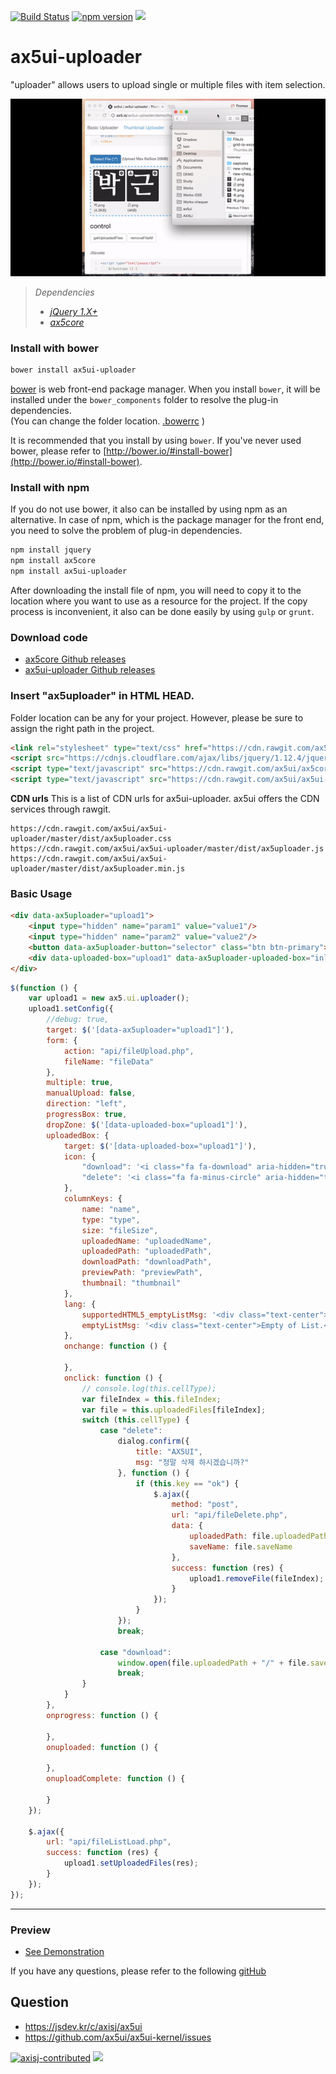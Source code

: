 [![Build Status](https://travis-ci.org/ax5ui/ax5ui-uploader.svg?branch=master)](https://travis-ci.org/ax5ui/ax5ui-uploader)
[![npm version](https://badge.fury.io/js/ax5ui-uploader.svg)](https://badge.fury.io/js/ax5ui-uploader)
[![](https://img.shields.io/npm/dm/ax5ui-uploader.svg)](https://www.npmjs.com/package/ax5ui-uploader)

# ax5ui-uploader
"uploader" allows users to upload single or multiple files with item selection.

![ax5uploader](src/ax5uploader.gif)

> *Dependencies*
> * _[jQuery 1.X+](http://jquery.com/)_
> * _[ax5core](http://ax5.io/ax5core)_

### Install with bower
```sh
bower install ax5ui-uploader
```
[bower](http://bower.io/#install-bower) is web front-end package manager.
When you install `bower`, it will be installed under the `bower_components` folder to resolve the plug-in dependencies.  
(You can change the folder location. [.bowerrc](http://bower.io/docs/config/#bowerrc-specification) )

It is recommended that you install by using `bower`. 
If you've never used bower, please refer to [http://bower.io/#install-bower](http://bower.io/#install-bower).

### Install with npm
If you do not use bower, it also can be installed by using npm as an alternative.
In case of npm, which is the package manager for the front end, you need to solve the problem of plug-in dependencies.

```sh
npm install jquery
npm install ax5core
npm install ax5ui-uploader
```

After downloading the install file of npm, you will need to copy it to the location where you want to use as a resource for the project.
If the copy process is inconvenient, it also can be done easily by using `gulp` or `grunt`.

### Download code
- [ax5core Github releases](https://github.com/ax5ui/ax5core/releases)
- [ax5ui-uploader Github releases](https://github.com/ax5ui/ax5ui-uploader/releases)


### Insert "ax5uploader" in HTML HEAD.

Folder location can be any for your project. However, please be sure to assign the right path in the project.

```html
<link rel="stylesheet" type="text/css" href="https://cdn.rawgit.com/ax5ui/ax5ui-uploader/master/dist/ax5uploader.css" />
<script src="https://cdnjs.cloudflare.com/ajax/libs/jquery/1.12.4/jquery.min.js"></script>
<script type="text/javascript" src="https://cdn.rawgit.com/ax5ui/ax5core/master/dist/ax5core.min.js"></script>
<script type="text/javascript" src="https://cdn.rawgit.com/ax5ui/ax5ui-uploader/master/dist/ax5uploader.min.js"></script>
```

**CDN urls**
This is a list of CDN urls for ax5ui-uploader. ax5ui offers the CDN services through rawgit.
```
https://cdn.rawgit.com/ax5ui/ax5ui-uploader/master/dist/ax5uploader.css
https://cdn.rawgit.com/ax5ui/ax5ui-uploader/master/dist/ax5uploader.js
https://cdn.rawgit.com/ax5ui/ax5ui-uploader/master/dist/ax5uploader.min.js
```

### Basic Usage
```html
<div data-ax5uploader="upload1">
    <input type="hidden" name="param1" value="value1"/>
    <input type="hidden" name="param2" value="value2"/>
    <button data-ax5uploader-button="selector" class="btn btn-primary">파일선택 (*/*)</button>
    <div data-uploaded-box="upload1" data-ax5uploader-uploaded-box="inline"></div>
</div>
```

```js
$(function () {
    var upload1 = new ax5.ui.uploader();
    upload1.setConfig({
        //debug: true,
        target: $('[data-ax5uploader="upload1"]'),
        form: {
            action: "api/fileUpload.php",
            fileName: "fileData"
        },
        multiple: true,
        manualUpload: false,
        direction: "left",
        progressBox: true,
        dropZone: $('[data-uploaded-box="upload1"]'),
        uploadedBox: {
            target: $('[data-uploaded-box="upload1"]'),
            icon: {
                "download": '<i class="fa fa-download" aria-hidden="true"></i>',
                "delete": '<i class="fa fa-minus-circle" aria-hidden="true"></i>'
            },
            columnKeys: {
                name: "name",
                type: "type",
                size: "fileSize",
                uploadedName: "uploadedName",
                uploadedPath: "uploadedPath",
                downloadPath: "downloadPath",
                previewPath: "previewPath",
                thumbnail: "thumbnail"
            },
            lang: {
                supportedHTML5_emptyListMsg: '<div class="text-center">Drop files here or click to upload.</div>',
                emptyListMsg: '<div class="text-center">Empty of List.</div>'
            },
            onchange: function () {

            },
            onclick: function () {
                // console.log(this.cellType);
                var fileIndex = this.fileIndex;
                var file = this.uploadedFiles[fileIndex];
                switch (this.cellType) {
                    case "delete":
                        dialog.confirm({
                            title: "AX5UI",
                            msg: "정말 삭제 하시겠습니까?"
                        }, function () {
                            if (this.key == "ok") {
                                $.ajax({
                                    method: "post",
                                    url: "api/fileDelete.php",
                                    data: {
                                        uploadedPath: file.uploadedPath,
                                        saveName: file.saveName
                                    },
                                    success: function (res) {
                                        upload1.removeFile(fileIndex);
                                    }
                                });
                            }
                        });
                        break;

                    case "download":
                        window.open(file.uploadedPath + "/" + file.saveName, "_blank", "width=600, height=600");
                        break;
                }
            }
        },
        onprogress: function () {

        },
        onuploaded: function () {

        },
        onuploadComplete: function () {

        }
    });

    $.ajax({
        url: "api/fileListLoad.php",
        success: function (res) {
            upload1.setUploadedFiles(res);
        }
    });
});
```

- - -

### Preview
- [See Demonstration](http://ax5.io/ax5ui-uploader/demo/index.html)

If you have any questions, please refer to the following [gitHub](https://github.com/ax5ui/ax5ui-kernel)

## Question
- https://jsdev.kr/c/axisj/ax5ui
- https://github.com/ax5ui/ax5ui-kernel/issues

[![axisj-contributed](https://img.shields.io/badge/AXISJ.com-Contributed-green.svg)](https://github.com/axisj) ![](https://img.shields.io/badge/Seowoo-Mondo&Thomas-red.svg)
